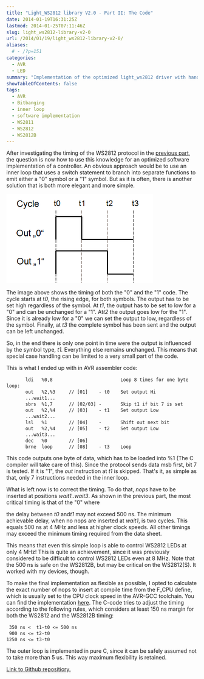```yaml
---
title: "Light_WS2812 library V2.0 - Part II: The Code"
date: 2014-01-19T16:31:25Z
lastmod: 2014-01-25T07:11:46Z
slug: light_ws2812-library-v2-0
url: /2014/01/19/light_ws2812-library-v2-0/
aliases:
  # - /?p=151
categories:
  - AVR
  - LED
summary: "Implementation of the optimized light_ws2812 driver with hand crafted assembly inner loop that bit-bangs LEDs even at 4 MHz without timing violations on an AVR."
showTableOfContents: false
tags:
  - AVR
  - Bitbanging
  - inner loop
  - software implementation
  - WS2811
  - WS2812
  - WS2812B
---
```


After investigating the timing of the WS2812 protocol in the [previous part](/2014/01/14/light_ws2812-library-v2-0-part-i-understanding-the-ws2812/), the question is now how to use this knowledge for an optimized software implementation of a controller. An obvious approach would be to use an inner loop that uses a switch statement to branch into separate functions to emit either a "0" symbol or a "1" symbol. But as it is often, there is another solution that is both more elegant and more simple.



![ws2812_waveform](ws2812_waveform.png)

The image above shows the timing of both the "0" and the "1" code. The cycle starts at t*0*, the rising edge, for both symbols. The output has to be set high regardless of the symbol. At *t1*, the output has to be set to low for a "0" and can be unchanged for a "1". At*t2* the output goes low for the "1". Since it is already low for a "0" we can set the output to low, regardless of the symbol. Finally, at *t3* the complete symbol has been sent and the output can be left unchanged.

So, in the end there is only one point in time were the output is influenced by the symbol type, *t1.* Everything else remains unchanged. This means that special case handling can be limited to a very small part of the code.

This is what I ended up with in AVR assembler code:

```
       ldi   %0,8                         Loop 8 times for one byte
loop:            
       out   %2,%3     // [01]    - t0    Set output Hi       
       ...wait1...
       sbrs  %1,7      // [02/03] -       Skip t1 if bit 7 is set
       out   %2,%4     // [03]    - t1    Set output Low       
       ...wait2...
       lsl   %1        // [04]    -       Shift out next bit
       out   %2,%4     // [05]    - t2    Set output Low       
       ...wait3...
       dec   %0        // [06]    
       brne  loop      // [08]    - t3    Loop
```

This code outputs one byte of data, which has to be loaded into %1 (The C compiler will take care of this). Since the protocol sends data msb first, bit 7 is tested. If it is "1", the *out* instruction at *t1* is skipped. That's it, as simple as that, only 7 instructions needed in the inner loop.

What is left now is to correct the timing. To do that, *nops* have to be inserted at positions *wait1..wait3*. As shown in the previous part, the most critical timing is that of the "0" where

the delay between *t0* and*t1* may not exceed 500 ns. The minimum achievable delay, when no nops are inserted at *wait1*, is two cycles. This equals 500 ns at 4 MHz and less at higher clock speeds. All other timings may exceed the minimum timing required from the data sheet.

This means that even this simple loop is able to control WS2812 LEDs at only 4 MHz! This is quite an achievement, since it was previously considered to be difficult to control WS2812 LEDs even at 8 MHz. Note that the 500 ns is safe on the WS2812B, but may be critical on the WS2812(S). It worked with my devices, though.

To make the final implementation as flexible as possible, I opted to calculate the exact number of nops to insert at compile time from the F_CPU define, which is usually set to the CPU clock speed in the AVR-GCC toolchain. You can find the implementation [here](https://github.com/cpldcpu/light_ws2812/blob/master/light_ws2812_AVR/Light_WS2812/light_ws2812.c#L39). The C-code tries to adjust the timing according to the following rules, which considers at least 150 ns margin for both the WS2812 and the WS2812B timing:

```
 350 ns <  t1-t0 <= 500 ns
 900 ns <= t2-t0
1250 ns <= t3-t0
```

The outer loop is implemented in pure C, since it can be safely assumed not to take more than 5 us. This way maximum flexibility is retained.

[Link to Github repositiory.](https://github.com/cpldcpu/light_ws2812)
